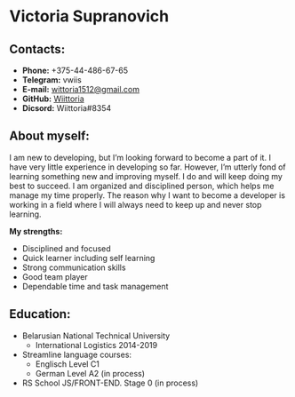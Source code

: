 # Victoria Supranovich #
## Contacts:
* __Phone:__ +375-44-486-67-65
* __Telegram:__ vwiis
* __E-mail:__ wittoria1512@gmail.com
* __GitHub:__ [Wiittoria](https://github.com/Wiittoria)
* __Dicsord:__ Wiittoria#8354

## About myself:
I am new to developing, but I’m looking forward to become a part of it. I have very little experience in developing so far. However, I’m utterly fond of learning something new and improving myself. I do and will keep doing my best to succeed. I am organized and disciplined person, which helps me manage my time properly. The reason why I want to become a developer is working in a field where I will always need to keep up and never stop learning.

**My strengths:**
* Disciplined and focused
* Quick learner including self learning
* Strong communication skills
* Good team player
* Dependable time and task management

## Education:
* Belarusian National Technical University
    * International Logistics 2014-2019
* Streamline language courses:
    * Englisch Level C1
    * German Level A2 (in process)
* RS School JS/FRONT-END. Stage 0 (in process)
